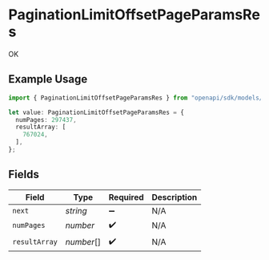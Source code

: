 # PaginationLimitOffsetPageParamsRes

OK

## Example Usage

```typescript
import { PaginationLimitOffsetPageParamsRes } from "openapi/sdk/models/operations";

let value: PaginationLimitOffsetPageParamsRes = {
  numPages: 297437,
  resultArray: [
    767024,
  ],
};
```

## Fields

| Field              | Type               | Required           | Description        |
| ------------------ | ------------------ | ------------------ | ------------------ |
| `next`             | *string*           | :heavy_minus_sign: | N/A                |
| `numPages`         | *number*           | :heavy_check_mark: | N/A                |
| `resultArray`      | *number*[]         | :heavy_check_mark: | N/A                |